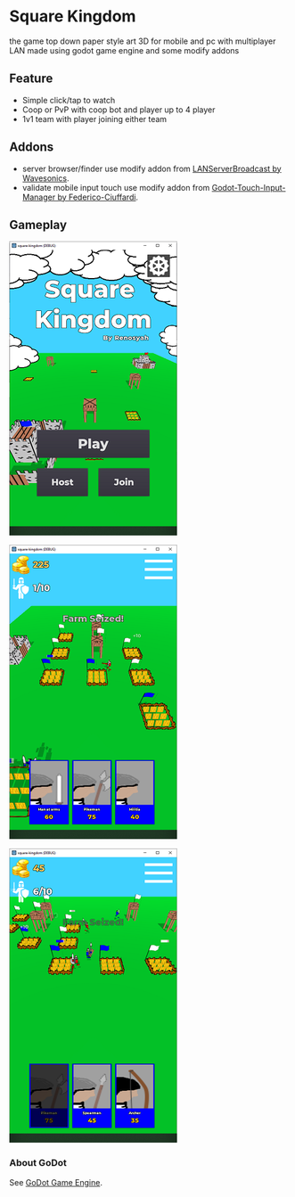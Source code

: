 # Square Kingdom

the game top down paper style art 3D for mobile and pc with multiplayer LAN made using godot game engine and some modify addons



## Feature
- Simple click/tap to watch
- Coop or PvP with coop bot and player up to 4 player
- 1v1 team with player joining either team



## Addons
- server browser/finder use modify addon from [LANServerBroadcast by Wavesonics](https://github.com/Wavesonics/LANServerBroadcast).
- validate mobile input touch use modify addon from [Godot-Touch-Input-Manager by Federico-Ciuffardi](https://github.com/Federico-Ciuffardi/Godot-Touch-Input-Manager).



## Gameplay
![GitHub Logo](/ss/1.png) 


![GitHub Logo](/ss/2.png) 


![GitHub Logo](/ss/3.png) 
 


### About GoDot
See [GoDot Game Engine](https://godotengine.org).